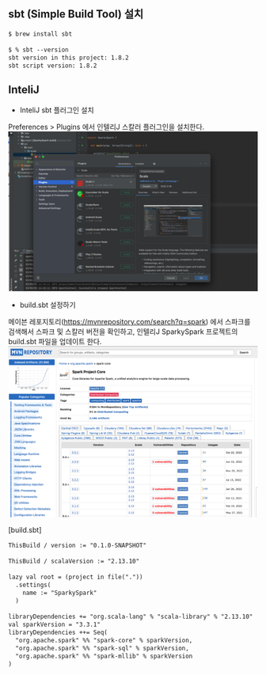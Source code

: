 ## sbt (Simple Build Tool) 설치 ##
```
$ brew install sbt

$ % sbt --version
sbt version in this project: 1.8.2
sbt script version: 1.8.2
```

## InteliJ ##

* InteliJ sbt 플러그인 설치 

Preferences > Plugins 에서 인텔리J 스칼러 플러그인을 설치한다.
![](https://github.com/gnosia93/spark-on-eks/blob/main/images/intelij-scala-plugin.png)

* build.sbt 설정하기

메이븐 레포지토리(https://mvnrepository.com/search?q=spark) 에서 스파크를 검색해서 스파크 및 스칼러 버전을 확인하고, 인텔리J SparkySpark 프로젝트의 build.sbt 파일을 업데이트 한다. 
![](https://github.com/gnosia93/spark-on-eks/blob/main/images/mvn-spark-scala.png)

[build.sbt]
```
ThisBuild / version := "0.1.0-SNAPSHOT"

ThisBuild / scalaVersion := "2.13.10"

lazy val root = (project in file("."))
  .settings(
    name := "SparkySpark"
  )

libraryDependencies += "org.scala-lang" % "scala-library" % "2.13.10"
val sparkVersion = "3.3.1"
libraryDependencies ++= Seq(
  "org.apache.spark" %% "spark-core" % sparkVersion,
  "org.apache.spark" %% "spark-sql" % sparkVersion,
  "org.apache.spark" %% "spark-mllib" % sparkVersion
)
```
